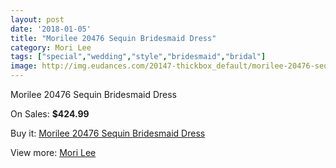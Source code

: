 ```yaml
---
layout: post
date: '2018-01-05'
title: "Morilee 20476 Sequin Bridesmaid Dress"
category: Mori Lee
tags: ["special","wedding","style","bridesmaid","bridal"]
image: http://img.eudances.com/20147-thickbox_default/morilee-20476-sequin-bridesmaid-dress.jpg
---
```

Morilee 20476 Sequin Bridesmaid Dress

On Sales: **$424.99**
<a href="https://www.eudances.com/en/mori-lee/6035-morilee-20476-sequin-bridesmaid-dress.html"><amp-img layout="responsive" width="600" height="600" src="//img.eudances.com/20147-thickbox_default/morilee-20476-sequin-bridesmaid-dress.jpg" alt="Morilee 20476 Sequin Bridesmaid Dress 0" /></a>
<a href="https://www.eudances.com/en/mori-lee/6035-morilee-20476-sequin-bridesmaid-dress.html"><amp-img layout="responsive" width="600" height="600" src="//img.eudances.com/20149-thickbox_default/morilee-20476-sequin-bridesmaid-dress.jpg" alt="Morilee 20476 Sequin Bridesmaid Dress 1" /></a>
<a href="https://www.eudances.com/en/mori-lee/6035-morilee-20476-sequin-bridesmaid-dress.html"><amp-img layout="responsive" width="600" height="600" src="//img.eudances.com/20148-thickbox_default/morilee-20476-sequin-bridesmaid-dress.jpg" alt="Morilee 20476 Sequin Bridesmaid Dress 2" /></a>

Buy it: [Morilee 20476 Sequin Bridesmaid Dress](https://www.eudances.com/en/mori-lee/6035-morilee-20476-sequin-bridesmaid-dress.html "Morilee 20476 Sequin Bridesmaid Dress")

View more: [Mori Lee](https://www.eudances.com/en/65-mori-lee "Mori Lee")